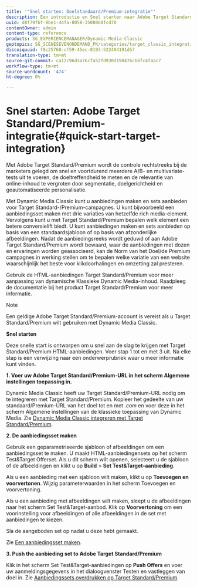 ```yaml
---
title: '"Snel starten: Doelstandaard/Premium-integratie"'
description: Een introductie en Snel starten naar Adobe Target Standard/Premium om u te helpen snel aan de slag te gaan met de integratietechnieken Target Standard/Premium.
uuid: d8f79fbf-8be1-44fa-8058-3508060fcd70
contentOwner: admin
content-type: reference
products: SG_EXPERIENCEMANAGER/Dynamic-Media-Classic
geptopics: SG_SCENESEVENONDEMAND_PK/categories/target_classic_integration
discoiquuid: f8c25768-cf59-45ec-8193-522404191d57
translation-type: tm+mt
source-git-commit: ca12c96d3a76cfa52fd930d190476cb6fc4f4ac7
workflow-type: tm+mt
source-wordcount: '474'
ht-degree: 0%

---
```



# Snel starten: Adobe Target Standard/Premium-integratie{#quick-start-target-integration}

Met Adobe Target Standard/Premium wordt de controle rechtstreeks bij de marketers gelegd om snel en voortdurend meerdere A/B- en multivariate-tests uit te voeren, de doeltreffendheid te meten en de relevantie van online-inhoud te vergroten door segmentatie, doelgerichtheid en geautomatiseerde personalisatie.

Met Dynamic Media Classic kunt u aanbiedingen maken en sets aanbieden voor Target Standard-/Premium-campagnes. U kunt bijvoorbeeld een aanbiedingsset maken met drie variaties van hetzelfde rich media-element. Vervolgens kunt u met Target Standard/Premium bepalen welk element een betere conversielift biedt. U kunt aanbiedingen maken en sets aanbieden op basis van een standaardsjabloon of op basis van afzonderlijke afbeeldingen. Nadat de aanbiedingsreeks wordt geduwd of aan Adobe Target Standard/Premium wordt bewaard, waar de aanbiedingen met dozen en ervaringen worden geassocieerd, kan de Norm van het Doel/de Premium campagnes in werking stellen om te bepalen welke variatie van een website waarschijnlijk het beste voor klikdoorhalingen en omzetting zal presteren.

Gebruik de HTML-aanbiedingen Target Standard/Premium voor meer aanpassing van dynamische Klassieke Dynamic Media-inhoud. Raadpleeg de documentatie bij het product Target Standard/Premium voor meer informatie.

>[!NOTE]
>
>Een geldige Adobe Target Standard/Premium-account is vereist als u Target Standard/Premium wilt gebruiken met Dynamic Media Classic.

**Snel starten**

Deze snelle start is ontworpen om u snel aan de slag te krijgen met Target Standard/Premium HTML-aanbiedingen. Voer stap 1 tot en met 3 uit. Na elke stap is een verwijzing naar een onderwerprubriek waar u meer informatie kunt vinden.

**1. Voer uw Adobe Target Standard/Premium-URL in het scherm Algemene instellingen toepassing in.**

Dynamic Media Classic heeft uw Target Standard/Premium-URL nodig om te integreren met Target Standard/Premium. Kopieer het gedeelte van uw standaard/Premium-URL van het doel tot en met *.com* en voer deze in het scherm Algemene instellingen van de klassieke toepassing van Dynamic Media. Zie [Dynamic Media Classic integreren met Target Standard/Premium](integrating-dmc-with-target.md#integrating-dmc-with-target).

**2. De aanbiedingsset maken**

Gebruik een geparametriseerde sjabloon of afbeeldingen om een aanbiedingsset te maken. U maakt HTML-aanbiedingensets op het scherm Test&amp;Target Offerset. Als u dit scherm wilt openen, selecteert u de sjabloon of de afbeeldingen en klikt u op **Build** > **Set Test&amp;Target-aanbieding**.

Als u een aanbieding met een sjabloon wilt maken, klikt u op **Toevoegen en voorvertonen**. Wijzig parameterwaarden in het scherm Toevoegen en voorvertoning.

Als u een aanbieding met afbeeldingen wilt maken, sleept u de afbeeldingen naar het scherm Set Test&amp;Target-aanbod. Klik op **Voorvertoning** om een voorinstelling voor afbeeldingen of alle afbeeldingen in de set met aanbiedingen te kiezen.

Sla de aangeboden set op nadat u deze hebt gemaakt.

Zie [Een aanbiedingsset maken](creating-offer-set.md#creating_an_offer_set).

**3. Push the aanbieding set to Adobe Target Standard/Premium**

Klik in het scherm Set Test&amp;Target-aanbiedingen op **Push Offers** en voer uw aanmeldingsgegevens in het dialoogvenster Testen en vastleggen van doel in. Zie [Aanbiedingssets overdrukken op Target Standard/Premium](pushing-offer-sets-target.md#pushing_offer_sets_to_target).
